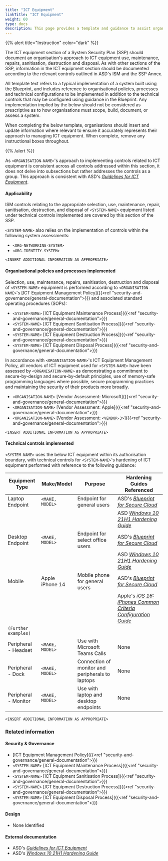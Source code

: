 ```yaml
---
title: "ICT Equipment"
linkTitle: "ICT Equipment"
weight: 60
type: docs
description: This page provides a template and guidance to assist organisations in documenting their approach to management of ICT equipment associated with their system(s) built on ASD's Blueprint for Secure Cloud.
---
```


{{% alert title="Instruction" color="dark" %}}

The ICT equipment section of a System Security Plan (SSP) should document an organisation's approach to ICT equipment use, maintenance, repairs, sanitisation, destruction and disposal. As with other sections of the SSP, information in the ICT equipment section should be documented according to the relevant controls outlined in ASD's ISM and the SSP Annex. 

All template text refers to a typical implementation of a system built using the Blueprint, and includes reference to organisational policies, processes and technical configurations to be implemented in addition to the technical controls that may be configured using guidance in the Blueprint. Any implementation implied by the below should not be considered as prescriptive as to how organisations must scope, build, document, or assess a system.

When completing the below template, organisations should insert and update information where relevant to ensure it accurately represents their approach to managing ICT equipment. When complete, remove any instructional boxes throughout. 

{{% /alert %}}

As `<ORGANISATION-NAME>`'s approach to implementing controls related to ICT equipment is consistent across all controls addressed within this section, it does not delve into subsections but rather addresses the controls as a group. This approach is consistent with ASD's [*Guidelines for ICT Equipment*](https://www.cyber.gov.au/resources-business-and-government/essential-cyber-security/ism/cyber-security-guidelines/guidelines-ict-equipment).

#### Applicability


ISM controls relating to the appropriate selection, use, maintenance, repair, sanitisation, destruction, and disposal of `<SYSTEM-NAME>` equipment listed under technical controls implemented are covered by this section of the SSP. 

`<SYSTEM-NAME>` also relies on the implementation of controls within the following system assessments:

* `<ORG-NETWORKING-SYSTEM>`
* `<ORG-IDENTITY-SYSTEM>`

`<INSERT ADDITIONAL INFORMATION AS APPROPRIATE>`

#### Organisational policies and processes implemented

Selection, use, maintenance, repairs, sanitisation, destruction and disposal of `<SYSTEM-NAME>` equipment is performed according to `<ORGANISATION-NAME>`'s [ICT Equipment Management Policy]({{<ref "security-and-governance/general-documentation">}}) and associated standard operating procedures (SOPs):
* `<SYSTEM-NAME>` [ICT Equipment Maintenance Process]({{<ref "security-and-governance/general-documentation">}})
* `<SYSTEM-NAME>` [ICT Equipment Sanitisation Process]({{<ref "security-and-governance/general-documentation">}})
* `<SYSTEM-NAME>` [ICT Equipment Destruction Process]({{<ref "security-and-governance/general-documentation">}})
* `<SYSTEM-NAME>` [ICT Equipment Disposal Process]({{<ref "security-and-governance/general-documentation">}})

In accordance with `<ORGANISATION-NAME>`'s ICT Equipment Management Policy, all vendors of ICT equipment used for `<SYSTEM-NAME>` have been assessed by `<ORGANISATION-NAME>` as demonstrating a commitment to secure-by-design and secure-by-default principles, use of memory-safe programming languages where possible, secure programming practices and maintaining the security of their products more broadly.
* `<ORGANISATION-NAME>` [Vendor Assessment: Microsoft]({{<ref "security-and-governance/general-documentation">}})
* `<ORGANISATION-NAME>` [Vendor Assessment: Apple]({{<ref "security-and-governance/general-documentation">}})
* `<ORGANISATION-NAME>` [Vendor Assessment: `<VENDOR-3>`]({{<ref "security-and-governance/general-documentation">}})

`<INSERT ADDITIONAL INFORMATION AS APPROPRIATE>`

#### Technical controls implemented

`<SYSTEM-NAME>` uses the below ICT equipment within its authorisation boundary, with technical controls for `<SYSTEM-NAME>`'s hardening of ICT equipment performed with reference to the following guidance:

| Equipment Type       | Make/Model      | Purpose                                          | Hardening Guides Referenced                     |
|----------------------|-----------------|--------------------------------------------------|-------------------------------------------------|
| Laptop Endpoint      | `<MAKE, MODEL>` | Endpoint for general users                       | ASD's [*Blueprint for Secure Cloud*](https://blueprint.asd.gov.au)                |
|                      |                 |                                                  | ASD [*Windows 10 21H1 Hardening Guide*](https://www.cyber.gov.au/resources-business-and-government/maintaining-devices-and-systems/system-hardening-and-administration/system-hardening/hardening-microsoft-windows-10-version-21h1-workstations)                     |
| Desktop Endpoint     | `<MAKE, MODEL>` | Endpoint for select office users                 | ASD's [*Blueprint for Secure Cloud*](https://blueprint.asd.gov.au)                |
|                      |                 |                                                  | ASD [*Windows 10 21H1 Hardening Guide*](https://www.cyber.gov.au/resources-business-and-government/maintaining-devices-and-systems/system-hardening-and-administration/system-hardening/hardening-microsoft-windows-10-version-21h1-workstations)                     |
| Mobile               | Apple iPhone 14 | Mobile phone for general users                   | ASD's [*Blueprint for Secure Cloud*](https://blueprint.asd.gov.au)                |
|                      |                 |                                                  | Apple's [*iOS 16: iPhones Common Criteria Configuration Guide*](https://www.niap-ccevs.org/MMO/Product/st_vid11349-agd.pdf) |
| `(Further examples)` |                 |                                                  |                                                 |
| Peripheral - Headset | `<MAKE, MODEL>` | Use with Microsoft Teams Calls                          | None                                            |
| Peripheral - Dock    | `<MAKE, MODEL>` | Connection of monitor and peripherals to laptops | None                                            |
| Peripheral - Monitor | `<MAKE, MODEL>` | Use with laptop and desktop endpoints            | None                                            |

`<INSERT ADDITIONAL INFORMATION AS APPROPRIATE>`

### Related information

#### Security & Governance

* [ICT Equipment Management Policy]({{<ref "security-and-governance/general-documentation">}})
* `<SYSTEM-NAME>` [ICT Equipment Maintenance Process]({{<ref "security-and-governance/general-documentation">}})
* `<SYSTEM-NAME>` [ICT Equipment Sanitisation Process]({{<ref "security-and-governance/general-documentation">}})
* `<SYSTEM-NAME>` [ICT Equipment Destruction Process]({{<ref "security-and-governance/general-documentation">}})
* `<SYSTEM-NAME>` [ICT Equipment Disposal Process]({{<ref "security-and-governance/general-documentation">}})

#### Design

*   None Identified

#### External documentation

* ASD's [*Guidelines for ICT Equipment*](https://www.cyber.gov.au/resources-business-and-government/essential-cyber-security/ism/cyber-security-guidelines/guidelines-ict-equipment)
* ASD's [*Windows 10 21H1 Hardening Guide*](https://www.cyber.gov.au/resources-business-and-government/maintaining-devices-and-systems/system-hardening-and-administration/system-hardening/hardening-microsoft-windows-10-version-21h1-workstations)